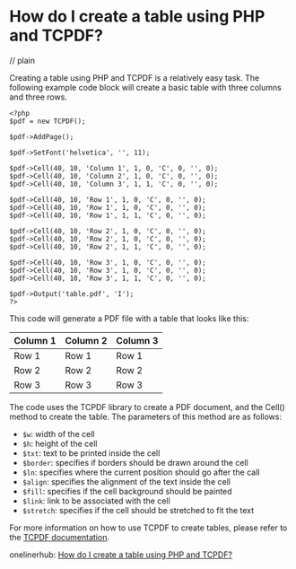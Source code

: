 # How do I create a table using PHP and TCPDF?
// plain

Creating a table using PHP and TCPDF is a relatively easy task. The following example code block will create a basic table with three columns and three rows.
```
<?php
$pdf = new TCPDF();

$pdf->AddPage();

$pdf->SetFont('helvetica', '', 11);

$pdf->Cell(40, 10, 'Column 1', 1, 0, 'C', 0, '', 0);
$pdf->Cell(40, 10, 'Column 2', 1, 0, 'C', 0, '', 0);
$pdf->Cell(40, 10, 'Column 3', 1, 1, 'C', 0, '', 0);

$pdf->Cell(40, 10, 'Row 1', 1, 0, 'C', 0, '', 0);
$pdf->Cell(40, 10, 'Row 1', 1, 0, 'C', 0, '', 0);
$pdf->Cell(40, 10, 'Row 1', 1, 1, 'C', 0, '', 0);

$pdf->Cell(40, 10, 'Row 2', 1, 0, 'C', 0, '', 0);
$pdf->Cell(40, 10, 'Row 2', 1, 0, 'C', 0, '', 0);
$pdf->Cell(40, 10, 'Row 2', 1, 1, 'C', 0, '', 0);

$pdf->Cell(40, 10, 'Row 3', 1, 0, 'C', 0, '', 0);
$pdf->Cell(40, 10, 'Row 3', 1, 0, 'C', 0, '', 0);
$pdf->Cell(40, 10, 'Row 3', 1, 1, 'C', 0, '', 0);

$pdf->Output('table.pdf', 'I');
?>
```

This code will generate a PDF file with a table that looks like this:

| Column 1 | Column 2 | Column 3 |
|----------|----------|----------|
| Row 1    | Row 1    | Row 1    |
| Row 2    | Row 2    | Row 2    |
| Row 3    | Row 3    | Row 3    |

The code uses the TCPDF library to create a PDF document, and the Cell() method to create the table. The parameters of this method are as follows:

* `$w`: width of the cell
* `$h`: height of the cell
* `$txt`: text to be printed inside the cell
* `$border`: specifies if borders should be drawn around the cell
* `$ln`: specifies where the current position should go after the call
* `$align`: specifies the alignment of the text inside the cell
* `$fill`: specifies if the cell background should be painted
* `$link`: link to be associated with the cell
* `$stretch`: specifies if the cell should be stretched to fit the text

For more information on how to use TCPDF to create tables, please refer to the [TCPDF documentation](https://tcpdf.org/examples/example_061/).

onelinerhub: [How do I create a table using PHP and TCPDF?](https://onelinerhub.com/php-tcpdf/how-do-i-create-a-table-using-php-and-tcpdf)